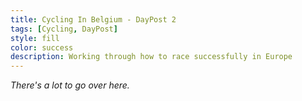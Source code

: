 ```yaml
---
title: Cycling In Belgium - DayPost 2
tags: [Cycling, DayPost]
style: fill
color: success
description: Working through how to race successfully in Europe
---
```


*There's a lot to go over here.*